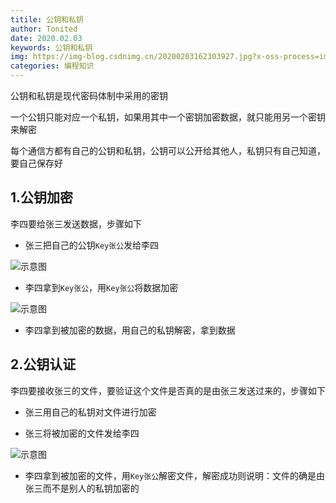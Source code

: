 ```yaml
---
titile: 公钥和私钥
author: Tonited
date: 2020.02.03
keywords: 公钥和私钥
img: https://img-blog.csdnimg.cn/20200203162303927.jpg?x-oss-process=image/watermark,type_ZmFuZ3poZW5naGVpdGk,shadow_10,text_aHR0cHM6Ly9ibG9nLmNzZG4ubmV0L3dlaXhpbl80MzU1MzY5NA==,size_16,color_FFFFFF,t_70
categories: 编程知识
---
```


公钥和私钥是现代密码体制中采用的密钥

一个公钥只能对应一个私钥，如果用其中一个密钥加密数据，就只能用另一个密钥来解密

每个通信方都有自己的公钥和私钥，公钥可以公开给其他人，私钥只有自己知道，要自己保存好

<!--more-->

## 1.公钥加密

李四要给张三发送数据，步骤如下

- 张三把自己的公钥`Key张公`发给李四

![示意图](https://img-blog.csdnimg.cn/20200203162317911.png)

- 李四拿到`Key张公`，用`Key张公`将数据加密

![示意图](https://img-blog.csdnimg.cn/20200203162331305.png)

- 李四拿到被加密的数据，用自己的私钥解密，拿到数据

## 2.公钥认证

李四要接收张三的文件，要验证这个文件是否真的是由张三发送过来的，步骤如下

- 张三用自己的私钥对文件进行加密

- 张三将被加密的文件发给李四

![示意图](https://img-blog.csdnimg.cn/20200203162343304.png)

- 李四拿到被加密的文件，用`Key张公`解密文件，解密成功则说明：文件的确是由张三而不是别人的私钥加密的